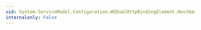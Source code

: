 ```yaml
---
uid: System.ServiceModel.Configuration.WSDualHttpBindingElement.HostNameComparisonMode
internalonly: False
---
```


